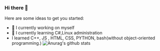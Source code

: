 ### Hi there 👋
Here are some ideas to get you started:

- 🔭 I currently working on myself
- 🌱 I currently learning C#,Linux administration
- I learned C++, JS , HTML, CSS, PYTHON, bash(without object-oriented programming.)
![Anurag's github stats](https://github-readme-stats.vercel.app/api?username=bkomarow1990&show_icons=true)
